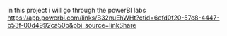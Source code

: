 in this project i will go through the powerBI labs
https://app.powerbi.com/links/B32nuEhWHt?ctid=6efd0f20-57c8-4447-b53f-00d4992ca50b&pbi_source=linkShare
